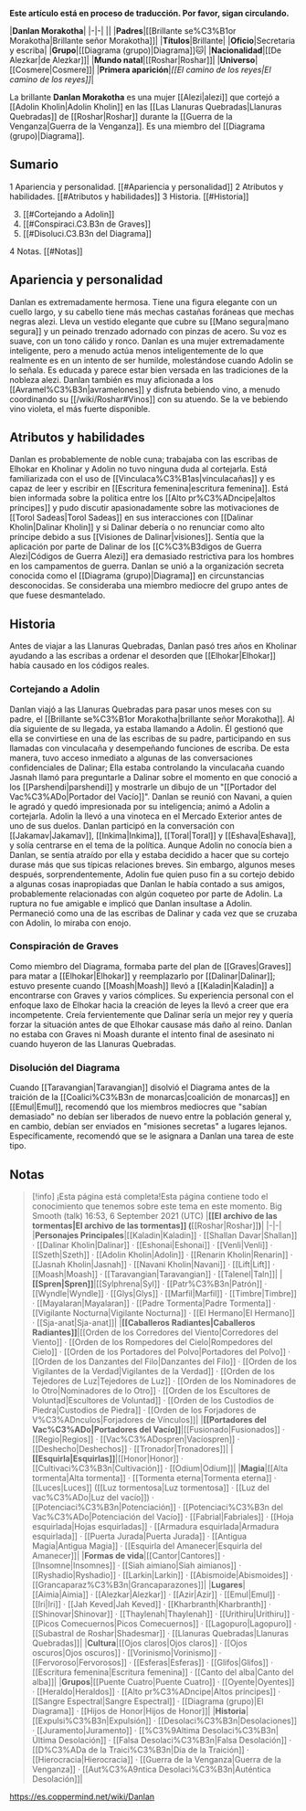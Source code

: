 **Este artículo está en proceso de traducción. Por favor, sigan circulando.**


|**Danlan Morakotha**|
|-|-|
||
|**Padres**|[[Brillante se%C3%B1or Morakotha\|Brillante señor Morakotha]]|
|**Títulos**|Brillante|
|**Oficio**|Secretaria y escriba|
|**Grupo**|[[Diagrama (grupo)\|Diagrama]]🐱︎|
|**Nacionalidad**|[[De Alezkar\|de Alezkar]]|
|**Mundo natal**|[[Roshar\|Roshar]]|
|**Universo**|[[Cosmere\|Cosmere]]|
|**Primera aparición**|*[[El camino de los reyes\|El camino de los reyes]]*|

La brillante **Danlan Morakotha** es una mujer [[Alezi\|alezi]] que cortejó a [[Adolin Kholin\|Adolin Kholin]] en las [[Las Llanuras Quebradas\|Llanuras Quebradas]] de [[Roshar\|Roshar]] durante la [[Guerra de la Venganza\|Guerra de la Venganza]]. Es una miembro del [[Diagrama (grupo)\|Diagrama]].

## Sumario

1 Apariencia y personalidad. [[#Apariencia y personalidad]] 
2 Atributos y habilidades. [[#Atributos y habilidades]] 
3 Historia. [[#Historia]] 

3. [[#Cortejando a Adolin]] 
3. [[#Conspiraci.C3.B3n de Graves]] 
3. [[#Disoluci.C3.B3n del Diagrama]] 


4 Notas. [[#Notas]] 


## Apariencia y personalidad
Danlan es extremadamente hermosa. Tiene una figura elegante con un cuello largo, y su cabello tiene más mechas castañas foráneas que mechas negras alezi. Lleva un vestido elegante que cubre su [[Mano segura\|mano segura]] y un peinado trenzado adornado con pinzas de acero. Su voz es suave, con un tono cálido y ronco.
Danlan es una mujer extremadamente inteligente, pero a menudo actúa menos inteligentemente de lo que realmente es en un intento de ser humilde, molestándose cuando Adolin se lo señala. Es educada y parece estar bien versada en las tradiciones de la nobleza alezi. Danlan también es muy aficionada a los [[Avramel%C3%B3n\|avramelones]] y disfruta bebiendo vino, a menudo coordinando su [[/wiki/Roshar#Vinos]] con su atuendo. Se la ve bebiendo vino violeta, el más fuerte disponible.

## Atributos y habilidades
Danlan es probablemente de noble cuna; trabajaba con las escribas de Elhokar en Kholinar y Adolin no tuvo ninguna duda al cortejarla. Está familiarizada con el uso de [[Vinculaca%C3%B1as\|vinculacañas]] y es capaz de leer y escribir en [[Escritura femenina\|escritura femenina]].
Está bien informada sobre la política entre los [[Alto pr%C3%ADncipe\|altos príncipes]] y pudo discutir apasionadamente sobre las motivaciones de [[Torol Sadeas\|Torol Sadeas]] en sus interacciones con [[Dalinar Kholin\|Dalinar Kholin]] y si Dalinar debería o no renunciar como alto príncipe debido a sus [[Visiones de Dalinar\|visiones]]. Sentía que la aplicación por parte de Dalinar de los [[C%C3%B3digos de Guerra Alezi\|Códigos de Guerra Alezi]] era demasiado restrictiva para los hombres en los campamentos de guerra.
Danlan se unió a la organización secreta conocida como el [[Diagrama (grupo)\|Diagrama]] en circunstancias desconocidas. Se consideraba una miembro mediocre del grupo antes de que fuese desmantelado.

## Historia
Antes de viajar a las Llanuras Quebradas, Danlan pasó tres años en Kholinar ayudando a las escribas a ordenar el desorden que [[Elhokar\|Elhokar]] había causado en los códigos reales.

### Cortejando a Adolin
Danlan viajó a las Llanuras Quebradas para pasar unos meses con su padre, el [[Brillante se%C3%B1or Morakotha\|brillante señor Morakotha]]. Al día siguiente de su llegada, ya estaba llamando a Adolin. Él gestionó que ella se convirtiese en una de las escribas de su padre, participando en sus llamadas con vinculacaña y desempeñando funciones de escriba. De esta manera, tuvo acceso inmediato a algunas de las conversaciones confidenciales de Dalinar;
Ella estaba controlando la vinculacaña cuando Jasnah llamó para preguntarle a Dalinar sobre el momento en que conoció a los [[Parshendi\|parshendi]] y mostrarle un dibujo de un "[[Portador del Vac%C3%ADo\|Portador del Vacío]]".
Danlan se reunió con Navani, a quien le agradó y quedó impresionada por su inteligencia; animó a Adolin a cortejarla. Adolin la llevó a una vinoteca en el Mercado Exterior antes de uno de sus duelos. Danlan participó en la conversación con [[Jakamav\|Jakamav]], [[Inkima\|Inkima]], [[Toral\|Toral]] y [[Eshava\|Eshava]], y solía centrarse en el tema de la política.
Aunque Adolin no conocía bien a Danlan, se sentía atraído por ella y estaba decidido a hacer que su cortejo durase más que sus típicas relaciones breves. Sin embargo, algunos meses después, sorprendentemente, Adolin fue quien puso fin a su cortejo debido a algunas cosas inapropiadas que Danlan le había contado a sus amigos, probablemente relacionadas con algún coqueteo por parte de Adolin. La ruptura no fue amigable e implicó que Danlan insultase a Adolin. Permaneció como una de las escribas de Dalinar y cada vez que se cruzaba con Adolin, lo miraba con enojo.

### Conspiración de Graves
Como miembro del Diagrama, formaba parte del plan de [[Graves\|Graves]] para matar a [[Elhokar\|Elhokar]] y reemplazarlo por [[Dalinar\|Dalinar]]; estuvo presente cuando [[Moash\|Moash]] llevó a [[Kaladin\|Kaladin]] a encontrarse con Graves y varios cómplices. Su experiencia personal con el enfoque laxo de Elhokar hacia la creación de leyes la llevó a creer que era incompetente. Creía fervientemente que Dalinar sería un mejor rey y quería forzar la situación antes de que Elhokar causase más daño al reino.
Danlan no estaba con Graves ni Moash durante el intento final de asesinato ni cuando huyeron de las Llanuras Quebradas.

### Disolución del Diagrama
Cuando [[Taravangian\|Taravangian]] disolvió el Diagrama antes de la traición de la [[Coalici%C3%B3n de monarcas\|coalición de monarcas]] en [[Emul\|Emul]], recomendó que los miembros mediocres que "sabían demasiado" no debían ser liberados de nuevo entre la población general y, en cambio, debían ser enviados en "misiones secretas" a lugares lejanos. Específicamente, recomendó que se le asignara a Danlan una tarea de este tipo.

## Notas

> [!info] ¡Esta página está completa!Esta página contiene todo el conocimiento que tenemos sobre este tema en este momento.
Big Smooth (talk) 16:53, 6 September 2021 (UTC)
|**[[El archivo de las tormentas\|El archivo de las tormentas]] (**[[Roshar\|Roshar]]**)**|
|-|-|
|**Personajes Principales**|[[Kaladin\|Kaladin]] · [[Shallan Davar\|Shallan]] · [[Dalinar Kholin\|Dalinar]] · [[Eshonai\|Eshonai]] · [[Venli\|Venli]] · [[Szeth\|Szeth]] · [[Adolin Kholin\|Adolin]] · [[Renarin Kholin\|Renarin]] · [[Jasnah Kholin\|Jasnah]] · [[Navani Kholin\|Navani]] · [[Lift\|Lift]] · [[Moash\|Moash]] · [[Taravangian\|Taravangian]] · [[Talenel\|Taln]]|
|**[[Spren\|Spren]]**|[[Sylphrena\|Syl]] · [[Patr%C3%B3n\|Patrón]] · [[Wyndle\|Wyndle]] · [[Glys\|Glys]] · [[Marfil\|Marfil]] · [[Timbre\|Timbre]] · [[Mayalaran\|Mayalaran]] · [[Padre Tormenta\|Padre Tormenta]] · [[Vigilante Nocturna\|Vigilante Nocturna]] · [[El Hermano\|El Hermano]] · [[Sja-anat\|Sja-anat]]|
|**[[Caballeros Radiantes\|Caballeros Radiantes]]**|[[Orden de los Corredores del Viento\|Corredores del Viento]] · [[Orden de los Rompedores del Cielo\|Rompedores del Cielo]] · [[Orden de los Portadores del Polvo\|Portadores del Polvo]] · [[Orden de los Danzantes del Filo\|Danzantes del Filo]] · [[Orden de los Vigilantes de la Verdad\|Vigilantes de la Verdad]] · [[Orden de los Tejedores de Luz\|Tejedores de Luz]] · [[Orden de los Nominadores de lo Otro\|Nominadores de lo Otro]] · [[Orden de los Escultores de Voluntad\|Escultores de Voluntad]] · [[Orden de los Custodios de Piedra\|Custodios de Piedra]] · [[Orden de los Forjadores de V%C3%ADnculos\|Forjadores de Vínculos]]|
|**[[Portadores del Vac%C3%ADo\|Portadores del Vacío]]**|[[Fusionado\|Fusionados]] · [[Regio\|Regios]] · [[Vac%C3%ADospren\|Vacíospren]] · [[Deshecho\|Deshechos]] · [[Tronador\|Tronadores]]|
|**[[Esquirla\|Esquirlas]]**|[[Honor\|Honor]] · [[Cultivaci%C3%B3n\|Cultivación]] · [[Odium\|Odium]]|
|**Magia**|[[Alta tormenta\|Alta tormenta]] · [[Tormenta eterna\|Tormenta eterna]] · [[Luces\|Luces]] ([[Luz tormentosa\|Luz tormentosa]] · [[Luz del vac%C3%ADo\|Luz del vacío]]) · [[Potenciaci%C3%B3n\|Potenciación]] · [[Potenciaci%C3%B3n del Vac%C3%ADo\|Potenciación del Vacío]] · [[Fabrial\|Fabriales]] · [[Hoja esquirlada\|Hojas esquirladas]] · [[Armadura esquirlada\|Armadura esquirlada]] · [[Puerta Jurada\|Puerta Jurada]] · [[Antigua Magia\|Antigua Magia]] · [[Esquirla del Amanecer\|Esquirla del Amanecer]]|
|**Formas de vida**|[[Cantor\|Cantores]] · [[Insomne\|Insomnes]] · [[Siah aimiano\|Siah aimianos]] · [[Ryshadio\|Ryshadio]] · [[Larkin\|Larkin]] · [[Abismoide\|Abismoides]] · [[Grancaparaz%C3%B3n\|Grancaparazones]]|
|**Lugares**|[[Aimia\|Aimia]] · [[Alezkar\|Alezkar]] · [[Azir\|Azir]] · [[Emul\|Emul]] · [[Iri\|Iri]] · [[Jah Keved\|Jah Keved]] · [[Kharbranth\|Kharbranth]] · [[Shinovar\|Shinovar]] · [[Thaylenah\|Thaylenah]] · [[Urithiru\|Urithiru]] · [[Picos Comecuernos\|Picos Comecuernos]] · [[Lagopuro\|Lagopuro]] · [[Subastral de Roshar\|Shadesmar]] · [[Llanuras Quebradas\|Llanuras Quebradas]]|
|**Cultura**|[[Ojos claros\|Ojos claros]] · [[Ojos oscuros\|Ojos oscuros]] · [[Vorinismo\|Vorinismo]] · [[Fervoroso\|Fervorosos]] · [[Esferas\|Esferas]] · [[Glifos\|Glifos]] · [[Escritura femenina\|Escritura femenina]] · [[Canto del alba\|Canto del alba]]|
|**Grupos**|[[Puente Cuatro\|Puente Cuatro]] · [[Oyente\|Oyentes]] · [[Heraldo\|Heraldos]] · [[Alto pr%C3%ADncipe\|Altos príncipes]] · [[Sangre Espectral\|Sangre Espectral]] · [[Diagrama (grupo)\|El Diagrama]] · [[Hijos de Honor\|Hijos de Honor]]|
|**Historia**|[[Expulsi%C3%B3n\|Expulsión]] · [[Desolaci%C3%B3n\|Desolaciones]] · [[Juramento\|Juramento]] · [[%C3%9Altima Desolaci%C3%B3n\|Última Desolación]] · [[Falsa Desolaci%C3%B3n\|Falsa Desolación]] · [[D%C3%ADa de la Traici%C3%B3n\|Día de la Traición]] · [[Hierocracia\|Hierocracia]] · [[Guerra de la Venganza\|Guerra de la Venganza]] · [[Aut%C3%A9ntica Desolaci%C3%B3n\|Auténtica Desolación]]|



https://es.coppermind.net/wiki/Danlan